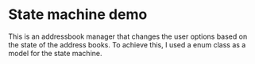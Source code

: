 # State machine demo

This is an addressbook manager that changes the user options based on the state of the address books.
To achieve this, I used a enum class as a model for the state machine.
